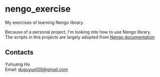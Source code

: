 # nengo_exercise
My exercises of learning Nengo library.

Because of a personal project, I'm looking into how to use Nengo library.
The scripts in this projects are largely adopted from [Nengo documentation](https://www.nengo.ai/)

## Contacts

Yuhuang Hu  
Email: duguyue100@gmail.com
